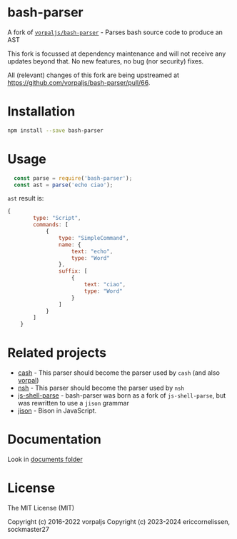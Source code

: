 # bash-parser

A fork of [`vorpaljs/bash-parser`](https://github.com/vorpaljs/bash-parser) - Parses bash source code to produce an AST

This fork is focussed at dependency maintenance and will not receive any updates beyond that. No new features, no bug (nor security) fixes.

All (relevant) changes of this fork are being upstreamed at <https://github.com/vorpaljs/bash-parser/pull/66>.

# Installation

```bash
npm install --save bash-parser
```

# Usage

```js
  const parse = require('bash-parser');
  const ast = parse('echo ciao');
```

`ast` result is:

```js
{
		type: "Script",
		commands: [
			{
				type: "SimpleCommand",
				name: {
					text: "echo",
					type: "Word"
				},
				suffix: [
					{
						text: "ciao",
						type: "Word"
					}
				]
			}
		]
	}
```

# Related projects

* [cash](https://github.com/dthree/cash) - This parser should become the parser used by `cash` (and also [vorpal](https://github.com/dthree/vorpal))
* [nsh](https://github.com/piranna/nsh) - This parser should become the parser used by `nsh`
* [js-shell-parse](https://github.com/grncdr/js-shell-parse) - bash-parser was born as a fork of `js-shell-parse`, but was rewritten to use a `jison` grammar
* [jison](https://github.com/zaach/jison) - Bison in JavaScript.

# Documentation

Look in [documents folder](https://github.com/vorpaljs/bash-parser/tree/master/documents)

# License

The MIT License (MIT)

Copyright (c) 2016-2022 vorpaljs
Copyright (c) 2023-2024 ericcornelissen, sockmaster27
